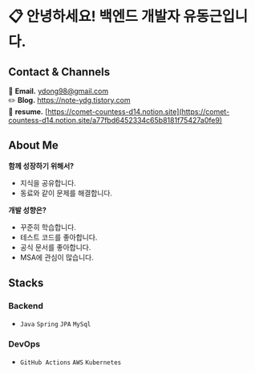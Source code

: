 # 📋 안녕하세요! 백엔드 개발자 유동근입니다.
## **Contact & Channels**
📧 **Email.** [ydong98@gmail.com](mailto:ydong98@gmail.com)<br>
✏️ **Blog.** https://note-ydg.tistory.com <br>
📝 **resume.** [https://comet-countess-d14.notion.site](https://comet-countess-d14.notion.site/a77fbd6452334c65b8181f75427a0fe9)

## About Me
**함께 성장하기 위해서?**

- 지식을 공유합니다.
- 동료와 같이 문제를 해결합니다.

**개발 성향은?**

- 꾸준히 학습합니다.
- 테스트 코드를 좋아합니다.
- 공식 문서를 좋아합니다.
- MSA에 관심이 많습니다.


## Stacks
### Backend

- `Java` `Spring` `JPA` `MySql`

### DevOps

- `GitHub Actions` `AWS` `Kubernetes`
